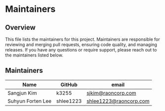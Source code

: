 # Maintainers

## Overview

This file lists the maintainers for this project. Maintainers are responsible for reviewing and merging pull requests, ensuring code quality, and managing releases. 
If you have any questions or require support, please reach out to the maintainers listed below.


## Maintainers

| Name                      | GitHub                  | email                               |
|---------------------------|------------------|--------------------------------------------|
| Sangjun Kim         | k3255          | sjkim@raoncorp.com                   |
| Suhyun Forten Lee | shlee1223 | shlee1223@raoncorp.com |
